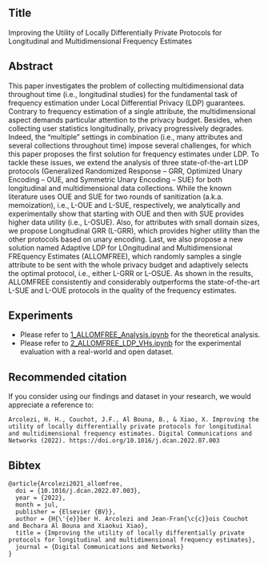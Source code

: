 ## Title
Improving the Utility of Locally Differentially Private Protocols for Longitudinal and Multidimensional Frequency Estimates

## Abstract
This paper investigates the problem of collecting multidimensional data throughout time (i.e., longitudinal studies) for the fundamental task of frequency estimation under Local Differential Privacy (LDP) guarantees. Contrary to frequency estimation of a single attribute, the multidimensional aspect demands particular attention to the privacy budget. Besides, when collecting user statistics longitudinally, privacy progressively degrades. Indeed, the “multiple” settings in combination (i.e., many attributes and several collections throughout time) impose several challenges, for which this paper proposes the first solution for frequency estimates under LDP. To tackle these issues, we extend the analysis of three state-of-the-art LDP protocols (Generalized Randomized Response – GRR, Optimized Unary Encoding – OUE, and Symmetric Unary Encoding – SUE) for both longitudinal and multidimensional data collections. While the known literature uses OUE and SUE for two rounds of sanitization (a.k.a. memoization), i.e., L-OUE and L-SUE, respectively, we analytically and experimentally show that starting with OUE and then with SUE provides higher data utility (i.e., L-OSUE). Also, for attributes with small domain sizes, we propose Longitudinal GRR (L-GRR), which provides higher utility than the other protocols based on unary encoding. Last, we also propose a new solution named Adaptive LDP for LOngitudinal and Multidimensional FREquency Estimates (ALLOMFREE), which randomly samples a single attribute to be sent with the whole privacy budget and adaptively selects the optimal protocol, i.e., either L-GRR or L-OSUE. As shown in the results, ALLOMFREE consistently and considerably outperforms the state-of-the-art L-SUE and L-OUE protocols in the quality of the frequency estimates.

## Experiments
* Please refer to [1_ALLOMFREE_Analysis.ipynb](https://github.com/hharcolezi/ldp-protocols-mobility-cdrs/blob/main/papers/%5B4%5D/1_ALLOMFREE_Analysis.ipynb) for the theoretical analysis.
* Please refer to [2_ALLOMFREE_LDP_VHs.ipynb](https://github.com/hharcolezi/ldp-protocols-mobility-cdrs/blob/main/papers/%5B4%5D/2_ALLOMFREE_LDP_VHs.ipynb) for the experimental evaluation with a real-world and open dataset.

## Recommended citation

If you consider using our findings and dataset in your research, we would appreciate a reference to:

```
Arcolezi, H. H., Couchot, J.F., Al Bouna, B., & Xiao, X. Improving the utility of locally differentially private protocols for longitudinal and multidimensional frequency estimates. Digital Communications and Networks (2022). https://doi.org/10.1016/j.dcan.2022.07.003
```

## Bibtex
```
@article{Arcolezi2021_allomfree,
  doi = {10.1016/j.dcan.2022.07.003},
  year = {2022},
  month = jul,
  publisher = {Elsevier {BV}},
  author = {H{\'{e}}ber H. Arcolezi and Jean-Fran{\c{c}}ois Couchot and Bechara Al Bouna and Xiaokui Xiao},
  title = {Improving the utility of locally differentially private protocols for longitudinal and multidimensional frequency estimates},
  journal = {Digital Communications and Networks}
}
```
